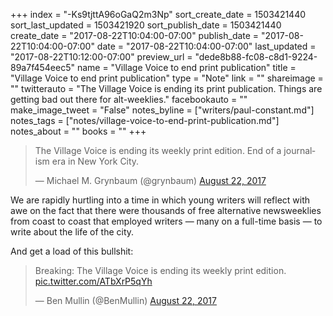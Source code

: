 +++
index = "-Ks9tjttA96oGaQ2m3Np"
sort_create_date = 1503421440
sort_last_updated = 1503421920
sort_publish_date = 1503421440
create_date = "2017-08-22T10:04:00-07:00"
publish_date = "2017-08-22T10:04:00-07:00"
date = "2017-08-22T10:04:00-07:00"
last_updated = "2017-08-22T10:12:00-07:00"
preview_url = "dede8b88-fc08-c8d1-9224-89a7f454eec5"
name = "Village Voice to end print publication"
title = "Village Voice to end print publication"
type = "Note"
link = ""
shareimage = ""
twitterauto = "The Village Voice is ending its print publication. Things are getting bad out there for alt-weeklies."
facebookauto = ""
make_image_tweet = "False"
notes_byline = ["writers/paul-constant.md"]
notes_tags = ["notes/village-voice-to-end-print-publication.md"]
notes_about = ""
books = ""
+++
<blockquote class="twitter-tweet" data-lang="en"><p lang="en" dir="ltr">The Village Voice is ending its weekly print edition. End of a journalism era in New York City.</p>&mdash; Michael M. Grynbaum (@grynbaum) <a href="https://twitter.com/grynbaum/status/900035162683080704">August 22, 2017</a></blockquote>

We are rapidly hurtling into a time in which young writers will reflect with awe on the fact that there were thousands of free alternative newsweeklies from coast to coast that employed writers — many on a full-time basis — to write about the life of the city.

And get a load of this bullshit:

<blockquote class="twitter-tweet" data-lang="en"><p lang="en" dir="ltr">Breaking: The Village Voice is ending its weekly print edition. <a href="https://t.co/ATbXrP5qYh">pic.twitter.com/ATbXrP5qYh</a></p>&mdash; Ben Mullin (@BenMullin) <a href="https://twitter.com/BenMullin/status/900035965015793664">August 22, 2017</a></blockquote>